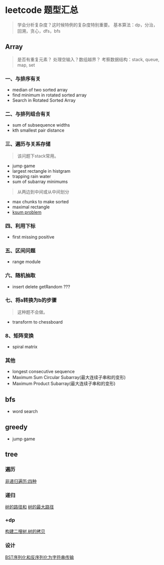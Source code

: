 # leetcode 题型汇总

> 学会分析复杂度？这时候特例的复杂度特别重要。
> 基本算法：dp，分治，回溯，贪心，dfs，bfs

## Array

> 是否有重复元素？
> 处理空输入？数组越界？
> 考察数据结构：stack, queue, map, set

### 一、与排序有关

+ median of two sorted array
+ find minimum in rotated sorted array
+ Search in Rotated Sorted Array

### 二、与排列组合有关

+ sum of subsequence widths
+ kth smallest pair distance

### 三、遍历与关系存储

> 该问题下stack常用。

+ jump game
+ largest rectangle in histgram
+ trapping rain water
+ sum of subarray minimums

> 从两边到中间或从中间划分

+ max chunks to make sorted
+ maximal rectangle
+ [ksum problem](https://www.sigmainfy.com/blog/k-sum-problem-analysis-recursive-implementation-lower-bound.html)

### 四、利用下标

+ first missing positive

### 五、区间问题

+ range module

### 六、随机抽取

+ insert delete getRandom ???

### 七、将a转换为b的步骤

> 这种题不会做。

+ transform to chessboard

### 8、矩阵变换

+ spiral matrix

### 其他

+ longest consecutive sequence
+ Maximum Sum Circular Subarray(最大连续子串和的变形)
+ Maximum Product Subarray(最大连续子串和的变形)

## bfs

+ word search

## greedy

+ jump game

## tree

### 遍历

[非递归遍历:四种](https://www.cnblogs.com/dolphin0520/archive/2011/08/25/2153720.html)

### 递归

[树的路径和](https://leetcode.com/problems/path-sum-ii/)
[树的最大路径](?)

### +dp

[构建二搜树,树的拷贝](https://leetcode.com/problems/unique-binary-search-trees-ii/)

### 设计

[BST序列化和反序列化为字符串传输](https://leetcode.com/problems/serialize-and-deserialize-bst/)
